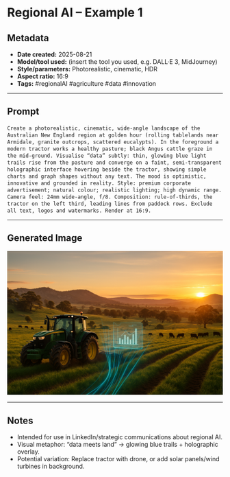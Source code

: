 # Regional AI – Example 1

## Metadata
- **Date created:** 2025-08-21  
- **Model/tool used:** (insert the tool you used, e.g. DALL·E 3, MidJourney)  
- **Style/parameters:** Photorealistic, cinematic, HDR  
- **Aspect ratio:** 16:9  
- **Tags:** #regionalAI #agriculture #data #innovation  

---

## Prompt
```
Create a photorealistic, cinematic, wide-angle landscape of the Australian New England region at golden hour (rolling tablelands near Armidale, granite outcrops, scattered eucalypts). In the foreground a modern tractor works a healthy pasture; black Angus cattle graze in the mid-ground. Visualise “data” subtly: thin, glowing blue light trails rise from the pasture and converge on a faint, semi-transparent holographic interface hovering beside the tractor, showing simple charts and graph shapes without any text. The mood is optimistic, innovative and grounded in reality. Style: premium corporate advertisement; natural colour; realistic lighting; high dynamic range. Camera feel: 24mm wide-angle, f/8. Composition: rule-of-thirds, the tractor on the left third, leading lines from paddock rows. Exclude all text, logos and watermarks. Render at 16:9.
```

---

## Generated Image
![Regional AI 1](./regionalAI1.png)

---

## Notes
- Intended for use in LinkedIn/strategic communications about regional AI.  
- Visual metaphor: “data meets land” → glowing blue trails + holographic overlay.  
- Potential variation: Replace tractor with drone, or add solar panels/wind turbines in background.  
